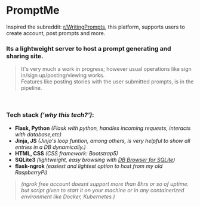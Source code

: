 # PromptMe
Inspired the subreddit: [r/WritingPrompts](https://www.reddit.com/r/WritingPrompts/), this platform, supports users to create account, post prompts and more.

### Its a lightweight server to host a prompt generating and sharing site.

> It's very much a work in progress; however usual operations like sign in/sign up/posting/viewing works. 
> <br>Features like posting stories with the user submitted prompts, is in the pipeline.

<br>

### **Tech stack** *('why this tech?')*:
* **Flask, Python** *(Flask with python, handles incoming requests, interacts with database,etc)*
* **Jinja, JS** *(Jinja's loop funtion, among others, is very helpful to show all entries in a DB dynamically.)*
* **HTML, CSS** *(CSS framework: Bootstrap5)*
* **SQLite3** *(lightweight, easy browsing with [DB Browser for SQLite](https://sqlitebrowser.org))*
* **flask-ngrok** *(easiest and lightest option to host from my old RaspberryPi)*
> *(ngrok free account doesnt support more than 8hrs or so of uptime. but script given to start it on your machine or in any containerized environment like Docker, Kubernetes.)*
